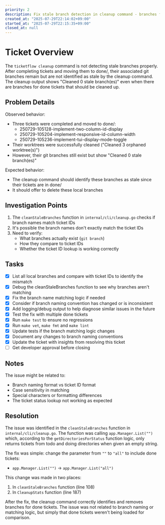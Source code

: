 ```yaml
---
priority: 2
description: Fix stale branch detection in cleanup command - branches for done tickets not being identified
created_at: "2025-07-29T22:14:02+09:00"
started_at: "2025-07-29T22:15:35+09:00"
closed_at: null
---
```


# Ticket Overview

The `ticketflow cleanup` command is not detecting stale branches properly. After completing tickets and moving them to done/, their associated git branches remain but are not identified as stale by the cleanup command. The cleanup output shows "Cleaned 0 stale branch(es)" even when there are branches for done tickets that should be cleaned up.

## Problem Details

Observed behavior:
- Three tickets were completed and moved to done/:
  - 250729-105128-implement-two-column-id-display
  - 250729-105204-implement-responsive-id-column-width
  - 250729-105236-implement-tui-display-mode-toggle
- Their worktrees were successfully cleaned ("Cleaned 3 orphaned worktree(s)")
- However, their git branches still exist but show "Cleaned 0 stale branch(es)"

Expected behavior:
- The cleanup command should identify these branches as stale since their tickets are in done/
- It should offer to delete these local branches

## Investigation Points

1. The `cleanStaleBranches` function in `internal/cli/cleanup.go` checks if branch names match ticket IDs
2. It's possible the branch names don't exactly match the ticket IDs
3. Need to verify:
   - What branches actually exist (`git branch`)
   - How they compare to ticket IDs
   - Whether the ticket ID lookup is working correctly

## Tasks
- [x] List all local branches and compare with ticket IDs to identify the mismatch
- [x] Debug the cleanStaleBranches function to see why branches aren't matching
- [x] Fix the branch name matching logic if needed
- [x] Consider if branch naming convention has changed or is inconsistent
- [x] Add logging/debug output to help diagnose similar issues in the future
- [x] Test the fix with multiple done tickets
- [x] Run `make test` to ensure no regressions
- [x] Run `make vet`, `make fmt` and `make lint`
- [x] Update tests if the branch matching logic changes
- [x] Document any changes to branch naming conventions
- [x] Update the ticket with insights from resolving this ticket
- [ ] Get developer approval before closing

## Notes

The issue might be related to:
- Branch naming format vs ticket ID format
- Case sensitivity in matching
- Special characters or formatting differences
- The ticket status lookup not working as expected

## Resolution

The issue was identified in the `cleanStaleBranches` function in `internal/cli/cleanup.go`. The function was calling `app.Manager.List("")` which, according to the `getDirectoriesForStatus` function logic, only returns tickets from todo and doing directories when given an empty string.

The fix was simple: change the parameter from `""` to `"all"` to include done tickets:
- `app.Manager.List("")` → `app.Manager.List("all")`

This change was made in two places:
1. In `cleanStaleBranches` function (line 108)
2. In `CleanupStats` function (line 187)

After the fix, the cleanup command correctly identifies and removes branches for done tickets. The issue was not related to branch naming or matching logic, but simply that done tickets weren't being loaded for comparison.